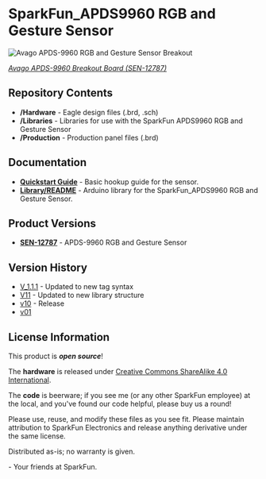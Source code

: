 SparkFun_APDS9960 RGB and Gesture Sensor
========================================

![Avago APDS-9960 RGB and Gesture Sensor Breakout](https://cdn.sparkfun.com/r/600-600/assets/learn_tutorials/3/2/1/APDS-9960_RGB_and_Gesture_Sensor_Tutorial-05.jpg)

[*Avago APDS-9960 Breakout Board (SEN-12787)*](https://www.sparkfun.com/products/12787)

Repository Contents
-------------------

* **/Hardware** - Eagle design files (.brd, .sch)
* **/Libraries** - Libraries for use with the SparkFun APDS9960 RGB and Gesture Sensor
* **/Production** - Production panel files (.brd)

Documentation
--------------
* **[Quickstart Guide](https://learn.sparkfun.com/tutorials/bmp180-barometric-pressure-sensor-hookup-)** - Basic hookup guide for the sensor.
* **[Library/README](https://github.com/sparkfun/APDS-9960_RGB_and_Gesture_Sensor_Arduino_Library/tree/V_1.4.0)** - Arduino library for the SparkFun_APDS9960 RGB and Gesture Sensor.

Product Versions
----------------
* **[SEN-12787](https://www.sparkfun.com/products/12787)** - APDS-9960 RGB and Gesture Sensor

Version History
---------------
* [V_1.1.1](https://github.com/sparkfun/APDS-9960_RGB_and_Gesture_Sensor/tree/V_1.1.1) - Updated to new tag syntax
* [V11](https://github.com/sparkfun/APDS-9960_RGB_and_Gesture_Sensor/tree/v11) - Updated to new library structure
* [v10](https://github.com/sparkfun/APDS-9960_RGB_and_Gesture_Sensor/tree/v10) - Release
* [v01](https://github.com/sparkfun/APDS-9960_RGB_and_Gesture_Sensor/tree/v01)

License Information
-------------------
This product is _**open source**_! 

The **hardware** is released under [Creative Commons ShareAlike 4.0 International](https://creativecommons.org/licenses/by-sa/4.0/).

The **code** is beerware; if you see me (or any other SparkFun employee) at the local, and you've found our code helpful, please buy us a round!

Please use, reuse, and modify these files as you see fit. Please maintain attribution to SparkFun Electronics and release anything derivative under the same license.

Distributed as-is; no warranty is given.

\- Your friends at SparkFun.


